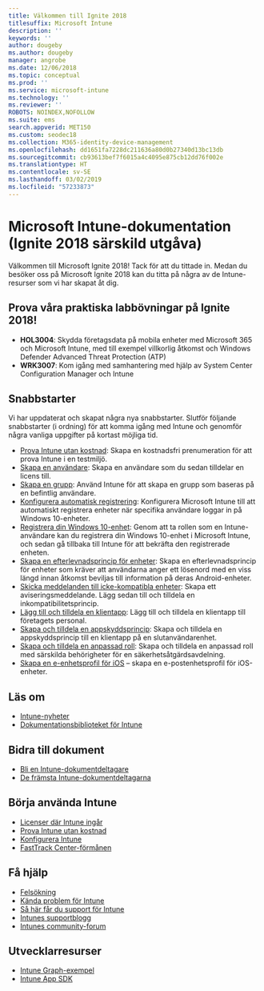 ```yaml
---
title: Välkommen till Ignite 2018
titlesuffix: Microsoft Intune
description: ''
keywords: ''
author: dougeby
ms.author: dougeby
manager: angrobe
ms.date: 12/06/2018
ms.topic: conceptual
ms.prod: ''
ms.service: microsoft-intune
ms.technology: ''
ms.reviewer: ''
ROBOTS: NOINDEX,NOFOLLOW
ms.suite: ems
search.appverid: MET150
ms.custom: seodec18
ms.collection: M365-identity-device-management
ms.openlocfilehash: dd1651fa7228dc211636a80d0b27340d13bc13db
ms.sourcegitcommit: cb93613bef7f6015a4c4095e875cb12dd76f002e
ms.translationtype: HT
ms.contentlocale: sv-SE
ms.lasthandoff: 03/02/2019
ms.locfileid: "57233873"
---
```

# <a name="microsoft-intune-documentation-40ignite-2018-special-edition41"></a>Microsoft Intune-dokumentation &#40;Ignite 2018 särskild utgåva&#41;
Välkommen till Microsoft Ignite 2018! Tack för att du tittade in. Medan du besöker oss på Microsoft Ignite 2018 kan du titta på några av de Intune-resurser som vi har skapat åt dig.

## <a name="try-our-hands-on-labs-at-ignite-2018"></a>Prova våra praktiska labbövningar på Ignite 2018!
- **HOL3004**: Skydda företagsdata på mobila enheter med Microsoft 365 och Microsoft Intune, med till exempel villkorlig åtkomst och Windows Defender Advanced Threat Protection (ATP)
- **WRK3007**: Kom igång med samhantering med hjälp av System Center Configuration Manager och Intune

## <a name="quickstarts"></a>Snabbstarter
Vi har uppdaterat och skapat några nya snabbstarter. Slutför följande snabbstarter (i ordning) för att komma igång med Intune och genomför några vanliga uppgifter på kortast möjliga tid.

- [Prova Intune utan kostnad](free-trial-sign-up.md): Skapa en kostnadsfri prenumeration för att prova Intune i en testmiljö.    
- [Skapa en användare](quickstart-create-user.md): Skapa en användare som du sedan tilldelar en licens till.
- [Skapa en grupp](quickstart-create-group.md): Använd Intune för att skapa en grupp som baseras på en befintlig användare.
- [Konfigurera automatisk registrering](quickstart-setup-auto-enrollment.md): Konfigurera Microsoft Intune till att automatiskt registrera enheter när specifika användare loggar in på Windows 10-enheter.
- [Registrera din Windows 10-enhet](quickstart-enroll-windows-device.md): Genom att ta rollen som en Intune-användare kan du registrera din Windows 10-enhet i Microsoft Intune, och sedan gå tillbaka till Intune för att bekräfta den registrerade enheten.
- [Skapa en efterlevnadsprincip för enheter](quickstart-set-password-length-android.md): Skapa en efterlevnadsprincip för enheter som kräver att användarna anger ett lösenord med en viss längd innan åtkomst beviljas till information på deras Android-enheter.
- [Skicka meddelanden till icke-kompatibla enheter](quickstart-send-notification.md): Skapa ett aviseringsmeddelande. Lägg sedan till och tilldela en inkompatibilitetsprincip.
- [Lägg till och tilldela en klientapp](quickstart-add-assign-app.md): Lägg till och tilldela en klientapp till företagets personal.
- [Skapa och tilldela en appskyddsprincip](quickstart-create-assign-app-policy.md): Skapa och tilldela en appskyddsprincip till en klientapp på en slutanvändarenhet. 
- [Skapa och tilldela en anpassad roll](quickstart-create-custom-role.md): Skapa och tilldela en anpassad roll med särskilda behörigheter för en säkerhetsåtgärdsavdelning. 
- [Skapa en e-enhetsprofil för iOS](quickstart-email-profile.md) – skapa en e-postenhetsprofil för iOS-enheter.

## <a name="learn"></a>Läs om
- [Intune-nyheter](whats-new.md)
- [Dokumentationsbiblioteket för Intune](https://docs.microsoft.com/intune/)

## <a name="contribute-to-docs"></a>Bidra till dokument
- [Bli en Intune-dokumentdeltagare](https://github.com/MicrosoftDocs/IntuneDocs/blob/master/README.md)  
- [De främsta Intune-dokumentdeltagarna](https://github.com/MicrosoftDocs/IntuneDocs/graphs/contributors?from=2018-10-01&to=2019-12-31&type=c)  

## <a name="start-using-intune"></a>Börja använda Intune
- [Licenser där Intune ingår](licenses.md)
- [Prova Intune utan kostnad](free-trial-sign-up.md)
- [Konfigurera Intune](setup-steps.md)
- [FastTrack Center-förmånen](https://docs.microsoft.com/enterprise-mobility-security/Solutions/enterprise-mobility-fasttrack-program)

## <a name="get-help"></a>Få hjälp
- [Felsökning](help-desk-operators.md)
- [Kända problem för Intune](known-issues.md)
- [Så här får du support för Intune](get-support.md)
- [Intunes supportblogg](https://blogs.technet.microsoft.com/intunesupport/)
- [Intunes community-forum](https://techcommunity.microsoft.com/t5/Enterprise-Mobility-Security/ct-p/EMS)

## <a name="developer-resources"></a>Utvecklarresurser
- [Intune Graph-exempel](https://github.com/microsoftgraph/powershell-intune-samples)
- [Intune App SDK](app-sdk-get-started.md)

